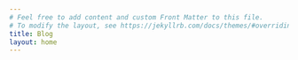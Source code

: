 ```yaml
---
# Feel free to add content and custom Front Matter to this file.
# To modify the layout, see https://jekyllrb.com/docs/themes/#overriding-theme-defaults
title: Blog
layout: home
---
```

